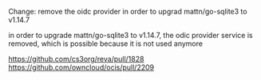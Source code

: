 Change: remove the oidc provider in order to upgrad mattn/go-sqlite3 to v1.14.7

in order to upgrade mattn/go-sqlite3 to v1.14.7, the odic provider service is removed, which is possible because it is not used anymore

https://github.com/cs3org/reva/pull/1828
https://github.com/owncloud/ocis/pull/2209
